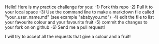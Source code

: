 Hello!
Here is my practice challenge for you:
-1) Fork this repo
-2) Pull it to your local space
-3) Use the command line to make a markdown file called "your_user_name.md" (see example "ababyyou.md")
-4) edit the file to list your favourite colour and your favourite fruit
-5) commit the changes to your fork on on github
-6) Send me a pull request!

I will try to accept all the requests that give a colour and a fruit!
